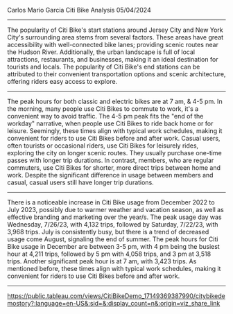 Carlos Mario Garcia 
Citi Bike Analysis
05/04/2024
________
The popularity of Citi Bike's start stations around Jersey City and New York City's surrounding area stems from several factors. 
These areas have great accessibility with well-connected bike lanes; providing scenic routes near the Hudson River. 
Additionally, the urban landscape is full of local attractions, restaurants, and businesses, making it an ideal destination for tourists and locals.
The popularity of Citi Bike's end stations can be attributed to their convenient transportation options and scenic architecture, offering riders easy access to explore. 
________
The peak hours for both classic and electric bikes are at 7 am, & 4-5 pm. In the morning, many people use Citi Bikes to commute to work, it's a convenient way to avoid traffic. The 4-5 pm peak fits the "end of the workday" narrative, when people use Citi Bikes to ride back home or for leisure. Seemingly, these times align with typical work schedules, making it convenient for riders to use Citi Bikes before and after work. Casual users, often tourists or occasional riders, use Citi Bikes for leisurely rides, exploring the city on longer scenic routes. They usually purchase one-time passes with longer trip durations. In contrast, members, who are regular commuters, use Citi Bikes for shorter, more direct trips between home and work. Despite the significant difference in usage between members and casual, casual users still have longer trip durations.
________
There is a noticeable increase in Citi Bike usage from December 2022 to July 2023, possibly due to warmer weather and vacation season, as well as effective branding and marketing over the year/s. The peak usage day was Wednesday, 7/26/23, with 4,132 trips, followed by Saturday, 7/22/23, with 3,968 trips. July is consistently busy, but there is a trend of decreased usage come August, signaling the end of summer. The peak hours for Citi Bike usage in December are between 3-5 pm, with 4 pm being the busiest hour at 4,211 trips, followed by 5 pm with 4,058 trips, and 3 pm at 3,518 trips. Another significant peak hour is at 7 am, with 3,423 trips. As mentioned before, these times align with typical work schedules, making it convenient for riders to use Citi Bikes before and after work. 
________
https://public.tableau.com/views/CitiBikeDemo_17149369387990/citybikedemostory?:language=en-US&:sid=&:display_count=n&:origin=viz_share_link 
